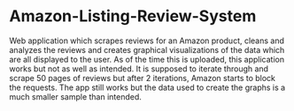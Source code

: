 # Amazon-Listing-Review-System
Web application which scrapes reviews for an Amazon product, cleans and analyzes the reviews and creates graphical visualizations of the data which are all displayed to the user.
As of the time this is uploaded, this application works but not as well as intended. It is supposed to iterate through and scrape 50 pages of reviews but after 2 iterations, Amazon starts to block the requests. The app still works but the data used to create the graphs is a much smaller sample than intended.
